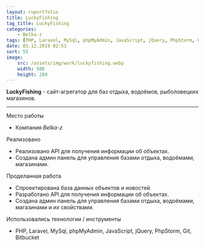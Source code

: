 ```yaml
---
layout: ruportfolio
title: LuckyFishing
tag_title: LuckyFishing
categories:
    - Belka-z
tags: [PHP, Laravel, MySql, phpMyAdmin, JavaScript, jQuery, PhpStorm, Git, Bitbucket]
date: 03.12.2019 02:53
sort: 55
image: 
    src: /assets/img/work/luckyfishing.webp 
    width: 500
    height: 284
---
```


**LuckyFishing** - сайт-агрегатор для баз отдыха, водоёмов, рыболовецких магазинов.

---

Место работы

* Компания _Belka-z_

Реализовано

* Реализовано API для получения информации об объектах.
* Создана админ панель для управления базами отдыха, водоёмами, магазинами.

Проделанная работа

* Спроектирована база данных объектов и новостей.
* Разработано API для получения информации об объектах.
* Создана админ панель для управления базами отдыха, водоёмами, магазинами и их свойствами.


Использовались технологии / инструменты

* PHP, Laravel, MySql, phpMyAdmin, JavaScript, jQuery, PhpStorm, Git, Bitbucket

